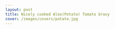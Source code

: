 ```yaml
---
layout: post
title: Nicely cooked Aloo(Potato) Tomato Gravy
cover: /images/covers/potato.jpg
---
```

